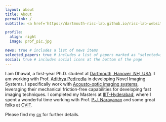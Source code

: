 ```yaml
---
layout: about
title: About
permalink: /
subtitle: <a href='https://dartmouth-risc-lab.github.io/risc-lab-website/'>Affiliations</a> RISC, VCL, Dartmouth, Hanover, NH, USA 

profile:
  align: right
  image: prof_pic.jpg

news: true # includes a list of news items
selected_papers: true # includes a list of papers marked as "selected={true}"
social: true # includes social icons at the bottom of the page
---
```


I am Dhawal, a first-year Ph.D. student at [Dartmouth, Hanover, NH, USA](https://home.dartmouth.edu/dartmouth). I am working with Prof. [Adithya Pediredla](https://sites.google.com/view/adithyapediredla/) in developing Novel Imaging Systems. I specifically work with [Acousto\-optic imaging systems](https://www.nature.com/articles/s41467-023-40864-z), leveraging their mechanical friction-free capabilities for developing fast imaging techniques. I completed my Masters at [IIIT-Hyderabad](https://www.iiit.ac.in/), where I spent a wonderful time working with Prof. [P.J. Narayanan](https://en.wikipedia.org/wiki/P._J._Narayanan) and some great folks at [CVIT](https://cvit.iiit.ac.in/).


Please find my [cv](/assets/pdf/dhawal1939_cv.pdf) for further details.
